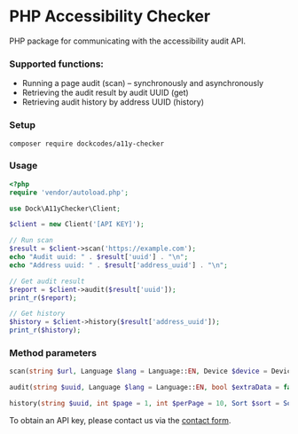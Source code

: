 # PHP Accessibility Checker

PHP package for communicating with the accessibility audit API.

### Supported functions:

- Running a page audit (scan) – synchronously and asynchronously
- Retrieving the audit result by audit UUID (get)
- Retrieving audit history by address UUID (history)

### Setup
```shell
composer require dockcodes/a11y-checker
```

### Usage
```php
<?php
require 'vendor/autoload.php';

use Dock\A11yChecker\Client;

$client = new Client('[API KEY]');

// Run scan
$result = $client->scan('https://example.com');
echo "Audit uuid: " . $result['uuid'] . "\n";
echo "Address uuid: " . $result['address_uuid'] . "\n";

// Get audit result
$report = $client->audit($result['uuid']);
print_r($report);

// Get history
$history = $client->history($result['address_uuid']);
print_r($history);
```

### Method parameters
```php
scan(string $url, Language $lang = Language::EN, Device $device = Device::DESKTOP, bool $sync = false, bool $extraData = false)

audit(string $uuid, Language $lang = Language::EN, bool $extraData = false)

history(string $uuid, int $page = 1, int $perPage = 10, Sort $sort = Sort::CREATED_AT_ASC)
```
To obtain an API key, please contact us via the [contact form](https://wcag.dock.codes/contact-us/).

